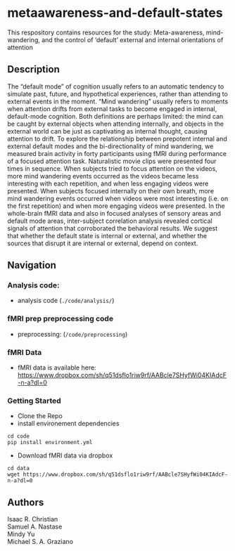 # metaawareness-and-default-states

This respository contains resources for the study: Meta-awareness, mind-wandering, and the control of ‘default’ external and internal orientations of attention


## Description

The “default mode” of cognition usually refers to an automatic tendency to simulate past, future, and hypothetical experiences, rather than attending to external events in the moment. “Mind wandering” usually refers to moments when attention drifts from external tasks to become engaged in internal, default-mode cognition. Both definitions are perhaps limited: the mind can be caught by external objects when attending internally, and objects in the external world can be just as captivating as internal thought, causing attention to drift. To explore the relationship between prepotent internal and external default modes and the bi-directionality of mind wandering, we measured brain activity in forty participants using fMRI during performance of a focused attention task. Naturalistic movie clips were presented four times in sequence. When subjects tried to focus attention on the videos, more mind wandering events occurred as the videos became less interesting with each repetition, and when less engaging videos were presented. When subjects focused internally on their own breath, more mind wandering events occurred when videos were most interesting (i.e. on the first repetition) and when more engaging videos were presented. In the whole-brain fMRI data and also in focused analyses of sensory areas and default mode areas, inter-subject correlation analysis revealed cortical signals of attention that corroborated the behavioral results. We suggest that whether the default state is internal or external, and whether the sources that disrupt it are internal or external, depend on context. 

## Navigation


### Analysis code:
- analysis code (`./code/analysis/`)

### fMRI prep preprocessing code
- preprocessing: (`/code/preprocessing`)

### fMRI Data
- fMRI data is available here: https://www.dropbox.com/sh/q51dsflo1riw9rf/AABcle7SHyfWi04KIAdcF-n-a?dl=0

### Getting Started
* Clone the Repo
* install environement dependencies
```
cd code
pip install environment.yml
```

* Download fMRI data via dropbox
```
cd data
wget https://www.dropbox.com/sh/q51dsflo1riw9rf/AABcle7SHyfWi04KIAdcF-n-a?dl=0
```


## Authors
Isaac R. Christian <br>
Samuel A. Nastase <br>
Mindy Yu  <br>
Michael S. A. Graziano
